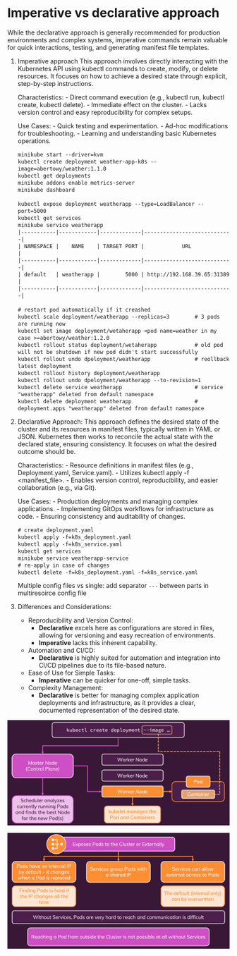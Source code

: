 # Imperative vs declarative approach
  
While the declarative approach is generally recommended for production environments and complex systems, imperative commands remain valuable for quick interactions, testing, and generating manifest file templates.


1. Imperative approach
    This approach involves directly interacting with the Kubernetes API using kubectl commands to create, modify, or delete resources. It focuses on how to achieve a desired state through explicit, step-by-step instructions.  
  
    Characteristics:
        - Direct command execution (e.g., kubectl run, kubectl create, kubectl delete).
        - Immediate effect on the cluster.
        - Lacks version control and easy reproducibility for complex setups. 
  
    Use Cases:
        - Quick testing and experimentation.
        - Ad-hoc modifications for troubleshooting.
        - Learning and understanding basic Kubernetes operations.

    ```
    minikube start --driver=kvm
    kubectl create deployment weather-app-k8s --image=abertowy/weather:1.1.0
    kubectl get deployments
    minikube addons enable metrics-server
    minikube dashboard

    kubectl expose deployment weatherapp --type=LoadBalancer --port=5000 
    kubectl get services
    minikube service weatherapp
    |-----------|------------|-------------|----------------------------|
    | NAMESPACE |    NAME    | TARGET PORT |            URL             |
    |-----------|------------|-------------|----------------------------|
    | default   | weatherapp |        5000 | http://192.168.39.65:31389 |
    |-----------|------------|-------------|----------------------------|

    # restart pod automatically if it creashed
    kubectl scale deployment/weatherapp --replicas=3        # 3 pods are running now
    kubectl set image deployment/wetaherapp <pod name=weather in my case >=abertowy/weather:1.2.0
    kubectl rollout status deployment/wetaherapp            # old pod will not be shutdown if new pod didn't start successfully
    kubectl rollout undo dpeloyment/weatherapp              # reollback latest deployment
    kubectl rollout history deployment/weatherapp
    kubectl rollout undo dpeloyment/weatherapp --to-revision=1
    kubectl delete service weatherapp                       # service "weatherapp" deleted from default namespace
    kubectl delete deployment weatherapp                    # deployment.apps "weatherapp" deleted from default namespace

    ```

2. Declarative Approach:
    This approach defines the desired state of the cluster and its resources in manifest files, typically written in YAML or JSON. Kubernetes then works to reconcile the actual state with the declared state, ensuring consistency. It focuses on what the desired outcome should be.  
  
    Characteristics:
        - Resource definitions in manifest files (e.g., Deployment.yaml, Service.yaml).
        - Utilizes kubectl apply -f <manifest_file>.
        - Enables version control, reproducibility, and easier collaboration (e.g., via Git). 
  
    Use Cases:
        - Production deployments and managing complex applications.
        - Implementing GitOps workflows for infrastructure as code.
        - Ensuring consistency and auditability of changes.
  
    ```
    # create deployment.yaml
    kubectl apply -f=k8s_deployment.yaml
    kubectl apply -f=k8s_service.yaml
    kubectl get services
    minikube service weatherapp-service
    # re-apply in case of changes
    kubectl delete -f=k8s_deployment.yaml -f=k8s_service.yaml
    ```
      
    Multiple config files vs single: add separator `---` between parts in multiresoirce config file  

  
3. Differences and Considerations:
    - Reproducibility and Version Control:
        - **Declarative** excels here as configurations are stored in files, allowing for versioning and easy recreation of environments.
        - **Imperative** lacks this inherent capability.
    - Automation and CI/CD:
        - **Declarative** is highly suited for automation and integration into CI/CD pipelines due to its file-based nature.
    - Ease of Use for Simple Tasks:
        - **Imperative** can be quicker for one-off, simple tasks.
    - Complexity Management:
        - **Declarative** is better for managing complex application deployments and infrastructure, as it provides a clear, documented representation of the desired state.
  
  
![Scheme](../images/03_k8s_simple_scheme.png)
  
![Service](../images/03_k8s_service.png)
